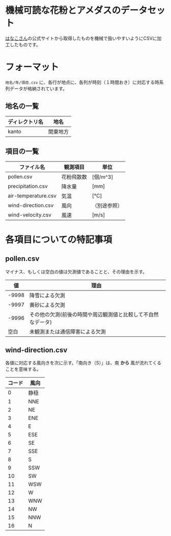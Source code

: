 # 機械可読な花粉とアメダスのデータセット

[はなこさん](http://kafun.taiki.go.jp/Library.html)の公式サイトから取得したものを機械で扱いやすいようにCSVに加工したものです。

# フォーマット

`地名/年/項目.csv` に、各行が地点に、各列が時刻（１時間おき）に対応する時系列データが格納されています。

## 地名の一覧

| ディレクトリ名 | 地名     |
|----------------|----------|
| kanto          | 関東地方 |

## 項目の一覧

| ファイル名          | 観測項目   | 単位         |
|---------------------|------------|--------------|
| pollen.csv          | 花粉飛散数 | [個/m^3]     |
| precipitation.csv   | 降水量     | [mm]         |
| air-temperature.csv | 気温       | [℃]          |
| wind-direction.csv  | 風向       | （別途参照） |
| wind-velocity.csv   | 風速       | [m/s]        |

# 各項目についての特記事項

## pollen.csv

マイナス、もしくは空白の値は欠測値であることと、その理由を示す。

| 値    | 理由                                                         |
|-------|--------------------------------------------------------------|
| -9998 | 降雪による欠測                                               |
| -9997 | 黄砂による欠測                                               |
| -9996 | その他の欠測(前後の時間や周辺観測値と比較して不自然なデータ) |
| 空白  | 未観測または通信障害による欠測                               |

## wind-direction.csv

各値に対応する風向きを次に示す。「南向き（S）」は、南 **から** 風が流れてくることを意味する。

| コード | 風向 |
|--------|------|
| 0      | 静穏 |
| 1      | NNE  |
| 2      | NE   |
| 3      | ENE  |
| 4      | E    |
| 5      | ESE  |
| 6      | SE   |
| 7      | SSE  |
| 8      | S    |
| 9      | SSW  |
| 10     | SW   |
| 11     | WSW  |
| 12     | W    |
| 13     | WNW  |
| 14     | NW   |
| 15     | NNW  |
| 16     | N    |
